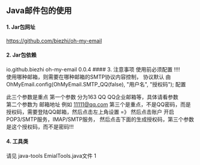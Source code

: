## Java邮件包的使用
#### 1. Jar包网址
https://github.com/biezhi/oh-my-email
#### 2. Jar包依赖
<dependency>
    <groupId>io.github.biezhi</groupId>
    <artifactId>oh-my-email</artifactId>
    <version>0.0.4</version>
</dependency>
#### 3. 注意事项
使用前必须配置 !!!!</br>
使用哪种邮箱，则需要在哪种邮箱的SMTP协议内容控制，
协议默认 由 </br>
 OhMyEmail.config(OhMyEmail.SMTP_QQ(false), "用户名", "授权码"); 配置

 此三个参数是重点 第一个参数 分为163 QQ QQ企业邮箱等，具体请看参数</br>
 第二个参数为 邮箱地址 例如 11111@qq.com
 第三个是重点，不是QQ密码，而是授权码，需要登陆QQ邮箱，然后点击左上角设置 =》 然后点击账户 开启</br>
 POP3/SMTP服务，IMAP/SMTP服务， 然后点击下面的生成授权码，第三个参数是这个授权码，而不是密码!!!
#### 4. 工具类
请见 java-tools EmialTools.java文件 1
